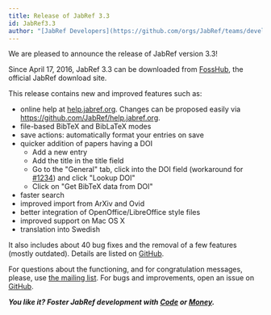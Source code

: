 ```yaml
---
title: Release of JabRef 3.3
id: JabRef3.3
author: "[JabRef Developers](https://github.com/orgs/JabRef/teams/developers)"
---
```


We are pleased to announce the release of JabRef version 3.3!

Since April 17, 2016, JabRef 3.3 can be downloaded from [FossHub](http://www.fosshub.com/JabRef.html), the official JabRef download site.

This release contains new and improved features such as:

 * online help at [help.jabref.org](http://help.jabref.org). Changes can be proposed easily via <https://github.com/JabRef/help.jabref.org>.
 * file-based BibTeX and BibLaTeX modes 
 * save actions: automatically format your entries on save
 * quicker addition of papers having a DOI
   * Add a new entry
   * Add the title in the title field
   * Go to the "General" tab, click into the DOI field (workaround for [#1234](https://github.com/JabRef/jabref/issues/1234)) and click "Lookup DOI"
   * Click on "Get BibTeX data from DOI"
 * faster search
 * improved import from ArXiv and Ovid
 * better integration of OpenOffice/LibreOffice style files
 * improved support on Mac OS X
 * translation into Swedish

It also includes about 40 bug fixes and the removal of a few features (mostly outdated).
Details are listed on [GitHub](https://github.com/JabRef/jabref/blob/v3.3/CHANGELOG.md).

For questions about the functioning, and for congratulation messages, please, use [the mailing list](https://lists.sourceforge.net/lists/listinfo/jabref-users).
For bugs and improvements, open an issue on [GitHub](https://github.com/JabRef/jabref/issues).

_**You like it? Foster JabRef development with [Code](https://github.com/JabRef/jabref/blob/master/CONTRIBUTING.md) or [Money](https://github.com/JabRef/jabref/wiki/Donations).**_
